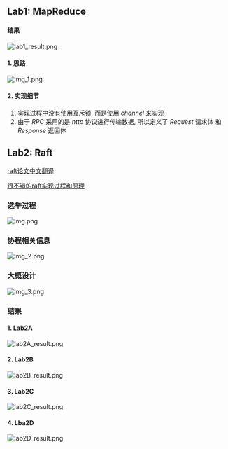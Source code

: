 ## Lab1: MapReduce
#### 结果
![lab1_result.png](img%2Flab1_result.png)

#### 1. 思路
![img_1.png](img%2Fimg_1.png)

#### 2. 实现细节
1. 实现过程中没有使用互斥锁, 而是使用 $channel$ 来实现
2. 由于 $RPC$ 采用的是 $http$ 协议进行传输数据, 所以定义了 $Request$ 请求体
和 $Response$ 返回体


## Lab2: Raft
[raft论文中文翻译](https://zhuanlan.zhihu.com/p/343560811)

[很不错的raft实现过程和原理](https://www.cnblogs.com/brianleelxt/p/13251540.html)
### 选举过程
![img.png](img%2Fimg.png)

### 协程相关信息
![img_2.png](img%2Fimg_2.png)

### 大概设计
![img_3.png](img%2Fimg_3.png)


### 结果
#### 1. Lab2A
![lab2A_result.png](img%2Flab2A_result.png)

#### 2. Lab2B
![lab2B_result.png](img%2Flab2B_result.png)

#### 3. Lab2C
![lab2C_result.png](img%2Flab2C_result.png)

#### 4. Lba2D
![lab2D_result.png](img%2Flab2D_result.png)